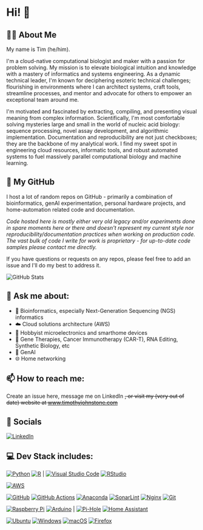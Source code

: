 # Hi! 👋

## 👨‍💻 About Me

My name is Tim (he/him). 

I'm a cloud-native computational biologist and maker with a passion for problem solving. My mission is to elevate biological intuition and knowledge with a mastery of informatics and systems engineering. As a dynamic technical leader, I'm known for deciphering esoteric technical challenges; flourishing in environments where I can architect systems, craft tools, streamline processes, and mentor and advocate for others to empower an exceptional team around me.

I'm motivated and fascinated by extracting, compiling, and presenting visual meaning from complex information. Scientifically, I'm most comfortable solving mysteries large and small in the world of nucleic acid biology: sequence processing, novel assay development, and algorithmic implementation. Documentation and reproducibility are not just checkboxes; they are the backbone of my analytical work. I find my sweet spot in engineering cloud resources, informatic tools, and robust automated systems to fuel massively parallel computational biology and machine learning.

## 📝 My GitHub
I host a lot of random repos on GitHub - primarily a combination of bioinformatics, genAI experimentation, personal hardware projects, and home-automation related code and documentation. 

*Code hosted here is mostly either very old legacy and/or experiments done in spare moments here or there and doesn't represent my current style nor reproducibility/documentation practices when working on production code. The vast bulk of code I write for work is proprietary - for up-to-date code samples please contact me directly.*

If you have questions or requests on any repos, please feel free to add an issue and I'll do my best to address it.

![GitHub Stats](https://github-readme-stats.vercel.app/api?username=tgjohnst&theme=transparent&show_icons=true&hide=contribs&count_private=true&include_all_commits=true&hide_title=true&line_height=20&hide_rank=true)

## 💬 **Ask me about:**
  - 🧬 Bioinformatics, especially Next-Generation Sequencing (NGS) informatics
  - ☁️ Cloud solutions architecture (AWS)
  - 🔌 Hobbyist microelectronics and smarthome devices
  - 🔬 Gene Therapies, Cancer Immunotherapy (CAR-T), RNA Editing, Synthetic Biology, etc
  - 🤖 GenAI
  - 🌐 Home networking

## 📫 **How to reach me:** 
Create an issue here, message me on LinkedIn ~~, or visit my (very out of date) website at www.timothyjohnstone.com~~

## 👥 Socials
[![LinkedIn](https://img.shields.io/badge/linkedin-%230077B5.svg?style=for-the-badge&logo=linkedin&logoColor=white)](https://www.linkedin.com/in/timjohnstone/)

## 💻 Dev Stack includes:
[![Python](https://img.shields.io/badge/python-3670A0?style=for-the-badge&logo=python&logoColor=ffdd54)](#) [![R](https://img.shields.io/badge/r-%23276DC3.svg?style=for-the-badge&logo=r&logoColor=white)](#) | [![Visual Studio Code](https://img.shields.io/badge/Visual%20Studio%20Code-0078d7.svg?style=for-the-badge&logo=visual-studio-code&logoColor=white)](#) 
[![RStudio](https://img.shields.io/badge/RStudio-4285F4?style=for-the-badge&logo=rstudio&logoColor=white)](#) 

[![AWS](https://img.shields.io/badge/AWS-%23FF9900.svg?style=for-the-badge&logo=amazon-aws&logoColor=white)](#)

[![GitHub](https://img.shields.io/badge/github-%23121011.svg?style=for-the-badge&logo=github&logoColor=white)](#) [![GitHub Actions](https://img.shields.io/badge/github%20actions-%232671E5.svg?style=for-the-badge&logo=githubactions&logoColor=white)](#) [![Anaconda](https://img.shields.io/badge/Anaconda-%2344A833.svg?style=for-the-badge&logo=anaconda&logoColor=white)](#) [![SonarLint](https://img.shields.io/badge/SonarLint-CB2029?style=for-the-badge&logo=SONARLINT&logoColor=white)](#) [![Nginx](https://img.shields.io/badge/nginx-%23009639.svg?style=for-the-badge&logo=nginx&logoColor=white)](#) [![Git](https://img.shields.io/badge/git-%23F05033.svg?style=for-the-badge&logo=git&logoColor=white)](#)

[![Raspberry Pi](https://img.shields.io/badge/-RaspberryPi-C51A4A?style=for-the-badge&logo=Raspberry-Pi)](#) [![Arduino](https://img.shields.io/badge/-Arduino-00979D?style=for-the-badge&logo=Arduino&logoColor=white)](#)  |  [![Pi-Hole](https://img.shields.io/badge/pihole-%2396060C.svg?style=for-the-badge&logo=pi-hole&logoColor=white)](#) [![Home Assistant](https://img.shields.io/badge/home%20assistant-%2341BDF5.svg?style=for-the-badge&logo=home-assistant&logoColor=white)](#)

[![Ubuntu](https://img.shields.io/badge/Ubuntu-E95420?style=for-the-badge&logo=ubuntu&logoColor=white)](#) [![Windows](https://img.shields.io/badge/Windows-0078D6?style=for-the-badge&logo=windows&logoColor=white)](#) [![macOS](https://img.shields.io/badge/mac%20os-000000?style=for-the-badge&logo=macos&logoColor=F0F0F0)](#) [![Firefox](https://img.shields.io/badge/Firefox-FF7139?style=for-the-badge&logo=Firefox-Browser&logoColor=white)](#)
